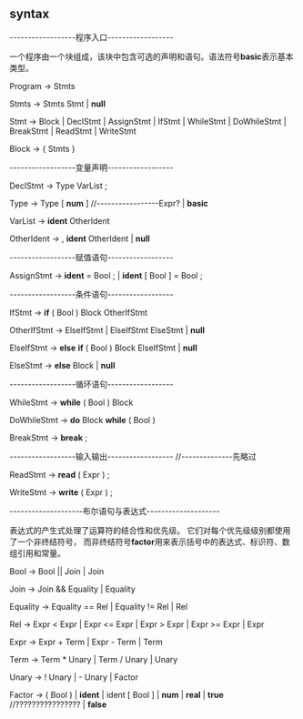 ## syntax

------------------程序入口------------------

一个程序由一个块组成，该块中包含可选的声明和语句。语法符号**basic**表示基本类型。  

Program -> Stmts

Stmts -> Stmts Stmt
       | **null**

Stmt -> Block
      | DeclStmt
      | AssignStmt
      | IfStmt
      | WhileStmt
      | DoWhileStmt
      | BreakStmt
      | ReadStmt
      | WriteStmt
      
Block -> { Stmts }

------------------变量声明------------------

DeclStmt -> Type VarList ;

Type -> Type \[ **num** ]       //-----------------Expr?
      | **basic**

VarList -> **ident** OtherIdent

OtherIdent -> , **ident** OtherIdent
            | **null**

------------------赋值语句------------------

AssignStmt -> **ident** = Bool ;
            | **ident** \[ Bool ] = Bool ;

------------------条件语句------------------

IfStmt      -> **if** ( Bool ) Block OtherIfStmt

OtherIfStmt  -> ElseIfStmt
             | ElseIfStmt ElseStmt
             | **null**

ElseIfStmt  -> **else** **if** ( Bool ) Block ElseIfStmt
            | **null**

ElseStmt    -> **else** Block
            | **null**

------------------循环语句------------------

WhileStmt -> **while** ( Bool ) Block

DoWhileStmt -> **do** Block **while** ( Bool )

BreakStmt -> **break** ;

------------------输入输出------------------        //--------------先略过

ReadStmt    -> **read** ( Expr ) ;

WriteStmt   -> **write** ( Expr ) ;

--------------------布尔语句与表达式--------------------

表达式的产生式处理了运算符的结合性和优先级。
它们对每个优先级级别都使用了一个非终结符号，
而非终结符号**factor**用来表示括号中的表达式、标识符、数组引用和常量。  

Bool -> Bool || Join
      | Join

Join -> Join && Equality
      | Equality

Equality -> Equality == Rel
          | Equality != Rel
          | Rel

Rel -> Expr < Expr
     | Expr <= Expr
     | Expr > Expr
     | Expr >= Expr
     | Expr

Expr -> Expr + Term
      | Expr - Term
      | Term
         
Term -> Term * Unary
      | Term / Unary
      | Unary

Unary -> ! Unary
       | - Unary
       | Factor

Factor -> ( Bool )
        | **ident**
        | ident \[ Bool ]
        | **num**
        | **real**
        | **true**      //????????????????
        | **false**


















